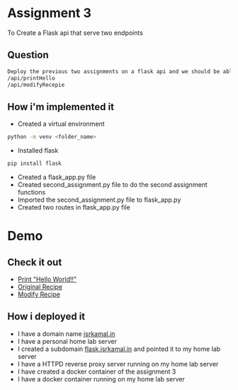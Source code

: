 # Assignment 3

To Create a Flask api that serve two endpoints

## Question

```bash
Deploy the previous two assignments on a flask api and we should be able to run this by calling.
/api/printHello
/api/modifyRecepie
```

## How i'm implemented it

- Created a virtual environment

```bash
python -m venv <folder_name>
```

- Installed flask

```bash
pip install flask
```

- Created a flask_app.py file
- Created second_assignment.py file to do the second assignment functions
- Imported the second_assignment.py file to flask_app.py
- Created two routes in flask_app.py file

# Demo

## Check it out

- [Print "Hello World!!"](https://flask.jsrkamal.in/api/printHello)
- [Original Recipe](https://flask.jsrkamal.in/api/originalRecepie)
- [Modify Recipe](https://flask.jsrkamal.in/api/modifiedRecepie)

## How i deployed it

- I have a domain name [jsrkamal.in](https://jsrkamal.in)
- I have a personal home lab server
- I created a subdomain [flask.jsrkamal.in](https://flask.jsrkamal.in) and pointed it to my home lab server
- I have a HTTPD reverse proxy server running on my home lab server
- I have created a docker container of the assignment 3
- I have a docker container running on my home lab server
